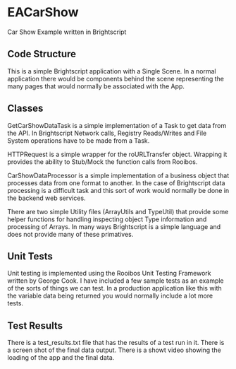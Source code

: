 # EACarShow
Car Show Example written in Brightscript

## Code Structure

This is a simple Brightscript application with a Single Scene. In a normal application there would be components behind the scene representing the many pages that would normally be associated with the App.

## Classes

GetCarShowDataTask is a simple implementation of a Task to get data from the API. In Brightscript Network calls, Registry Reads/Writes and File System operations have to be made from a Task.

HTTPRequest is a simple wrapper for the roURLTransfer object. Wrapping it provides the ability to Stub/Mock the function calls from Rooibos.

CarShowDataProcessor is a simple implementation of a business object that processes data from one format to another. In the case of Brightscript data processing is a difficult task and this sort of work would normally be done in the backend web services.

There are two simple Utility files (ArrayUtils and TypeUtil) that provide some helper functions for handling inspecting object Type information and processing of Arrays. In many ways Brightscript is a simple language and does not provide many of these primatives.

## Unit Tests

Unit testing is implemented using the Rooibos Unit Testing Framework written by George Cook. I have included a few sample tests as an example of the sorts of things we can test. In a production application like this with the variable data being returned you would normally include a lot more tests.

## Test Results

There is a test_results.txt file that has the results of a test run in it.
There is a screen shot of the final data output.
There is a showt video showing the loading of the app and the final data.

